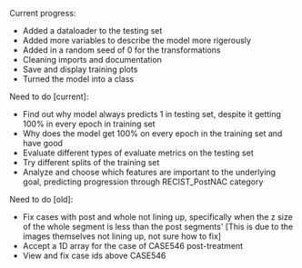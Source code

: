 Current progress: 
* Added a dataloader to the testing set
* Added more variables to describe the model more rigerously
* Added in a random seed of 0 for the transformations
* Cleaning imports and documentation
* Save and display training plots
* Turned the model into a class

Need to do [current]:
* Find out why model always predicts 1 in testing set, despite it getting 100% in every epoch in training set
* Why does the model get 100% on every epoch in the training set and have good 
* Evaluate different types of evaluate metrics on the testing set
* Try different splits of the training set
* Analyze and choose which features are important to the underlying goal, predicting progression through RECIST_PostNAC category

Need to do [old]:
* Fix cases with post and whole not lining up, specifically when the z size of the whole segment is less than the post segments' [This is due to the images themselves not lining up, not sure how to fix]
* Accept a 1D array for the case of CASE546 post-treatment
* View and fix case ids above CASE546

